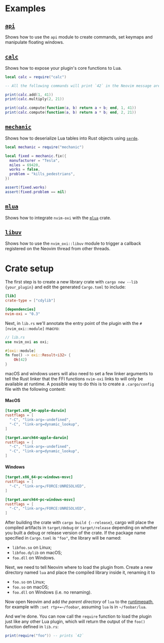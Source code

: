 # Examples

## [`api`](./api.rs)

Shows how to use the `api` module to create commands, set keymaps and
manipulate floating windows.

## [`calc`](./calc.rs)

Shows how to expose your plugin's core functions to Lua.

```lua
local calc = require("calc")

-- All the following commands will print `42` in the Neovim message area.

print(calc.add(1, 41))
print(calc.multiply(2, 21))

print(calc.compute(function(a, b) return a + b; end, 1, 41))
print(calc.compute(function(a, b) return a * b; end, 2, 21))
```

## [`mechanic`](./mechanic.rs)

Shows how to deserialize Lua tables into Rust objects using
[`serde`](https://serde.rs).

```lua
local mechanic = require("mechanic")

local fixed = mechanic.fix({
  manufacturer = "Tesla",
  miles = 69420,
  works = false,
  problem = "kills_pedestrians",
})

assert(fixed.works)
assert(fixed.problem == nil)
```

## [`mlua`](./mlua.rs)

Shows how to integrate `nvim-oxi` with the
[`mlua`](https://github.com/khvzak/mlua) crate.

## [`libuv`](./libuv.rs)

Shows how to use the `nvim_oxi::libuv` module to trigger a callback registered
on the Neovim thread from other threads.

# Crate setup

The first step is to create a new library crate with `cargo new --lib
{your_plugin}` and edit the generated `Cargo.toml` to include:

```toml
[lib]
crate-type = ["cdylib"]

[dependencies]
nvim-oxi = "0.3"
```

Next, in `lib.rs` we'll annotate the entry point of the plugin with the
`#[nvim_oxi::module]` macro:

```rust
// lib.rs
use nvim_oxi as oxi;

#[oxi::module]
fn foo() -> oxi::Result<i32> {
    Ok(42)
}
```

macOS and windows users will also need to set a few linker arguments to tell the Rust
linker that the FFI functions `nvim-oxi` links to will only be available at
runtime. A possible way to do this is to create a `.cargo/config` file with the
following content:

#### MacOS
```toml
[target.x86_64-apple-darwin]
rustflags = [
  "-C", "link-arg=-undefined",
  "-C", "link-arg=dynamic_lookup",
]

[target.aarch64-apple-darwin]
rustflags = [
  "-C", "link-arg=-undefined",
  "-C", "link-arg=dynamic_lookup",
]
```

#### Windows
```toml
[target.x86_64-pc-windows-msvc]
rustflags = [
  "-C", "link-arg=/FORCE:UNRESOLVED",
]

[target.aarch64-pc-windows-msvc]
rustflags = [
  "-C", "link-arg=/FORCE:UNRESOLVED",
]
```

After building the crate with `cargo build {--release}`, cargo will place the
compiled artifacts in `target/debug` or `target/release` depending on whether
you built a debug or release version of the crate. If the package name
specified in `Cargo.toml` is `"foo"`, the library will be named:

  - `libfoo.so` on Linux;
  - `libfoo.dylib` on macOS;
  - `foo.dll` on Windows.

Next, we need to tell Neovim where to load the plugin from. Create a new
directory named `lua` and place the compiled library inside it, renaming it to

  - `foo.so` on Linux;
  - `foo.so` on macOS;
  - `foo.dll` on Windows (i.e. no renaming).

Now open Neovim and add *the parent directory* of `lua` to the
[runtimepath](https://neovim.io/doc/user/options.html#'runtimepath'), for
example with `:set rtp+=~/foobar`, assuming `lua` is in `~/foobar/lua`.

And we're done. You can now call the `require` function to load the plugin just
like any other Lua plugin, which will return the output of the `foo()` function
defined in `lib.rs`:

```lua
print(require("foo")) -- prints `42`
```
